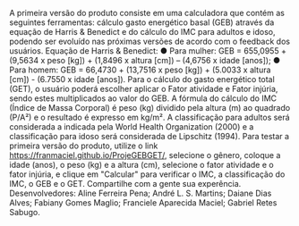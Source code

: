   A primeira versão do produto consiste em uma calculadora que contém as seguintes ferramentas: cálculo gasto energético basal (GEB) através da equação de Harris & Benedict e do cálculo do IMC para adultos e idoso, podendo ser evoluído nas próximas versões de acordo com o feedback dos usuários.
Equação de Harris & Benedict:
    ● Para mulher:
      GEB = 655,0955 + (9,5634 x peso [kg]) + (1,8496 x altura [cm]) – (4,6756 x idade [anos]);
    ● Para homem:
      GEB = 66,4730 + (13,7516 x peso [kg]) + (5.0033 x altura [cm]) - (6.7550 x idade [anos]).
  Para o cálculo do gasto energético total (GET), o usuário poderá escolher aplicar o Fator atividade e Fator injúria, sendo estes multiplicados ao valor do GEB.
  A fórmula do cálculo do IMC (Índice de Massa Corporal) é peso (kg) dividido pela altura (m) ao quadrado (P/A²) e o resultado é expresso em kg/m². A classificação para adultos será considerada a indicada pela World Health Organization (2000) e a classificação para idoso será considerada de Lipschitz (1994).
  Para testar a primeira versão do produto, utilize o link <https://franmaciel.github.io/ProjeGEBGET/>, selecione o gênero, coloque a idade (anos), o peso (kg) e a altura (cm), selecione o fator atividade e o fator injúria, e clique em "Calcular" para verificar o IMC, a classificação do IMC, o GEB e o GET. Compartilhe com a gente sua experência.
  Desenvolvedores:
    Aline Ferreira Pena;
    André L. S. Martins;
    Daiane Dias Alves;
    Fabiany Gomes Maglio;
    Franciele Aparecida Maciel;
    Gabriel Retes Sabugo.
    

